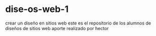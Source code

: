 # dise-os-web-1
crear un diseño en sitios web
este es el repositorio de los alumnos de diseños de sitios web aporte realizado por hector
